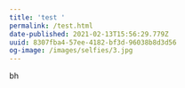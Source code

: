```yaml
---
title: 'test '
permalink: /test.html
date-published: 2021-02-13T15:56:29.779Z
uuid: 8307fba4-57ee-4182-bf3d-96038b8d3d56
og-image: /images/selfies/3.jpg
---
```

bh